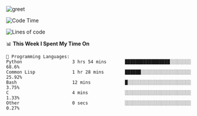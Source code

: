 ![greet](https://user-images.githubusercontent.com/44234583/146624354-9d461392-3676-4e7a-b12f-debc7319f53b.gif)

<!--START_SECTION:waka-->
![Code Time](http://img.shields.io/badge/Code%20Time-277%20hrs%2053%20mins-blue)

![Lines of code](https://img.shields.io/badge/From%20Hello%20World%20I%27ve%20Written-368%20Thousand%20lines%20of%20code-blue)

📊 **This Week I Spent My Time On** 

```text
💬 Programming Languages: 
Python                   3 hrs 54 mins       █████████████████░░░░░░░░   68.6% 
Common Lisp              1 hr 28 mins        ██████░░░░░░░░░░░░░░░░░░░   25.92% 
Bash                     12 mins             █░░░░░░░░░░░░░░░░░░░░░░░░   3.75% 
C                        4 mins              ░░░░░░░░░░░░░░░░░░░░░░░░░   1.33% 
Other                    0 secs              ░░░░░░░░░░░░░░░░░░░░░░░░░   0.27%

```


<!--END_SECTION:waka-->
